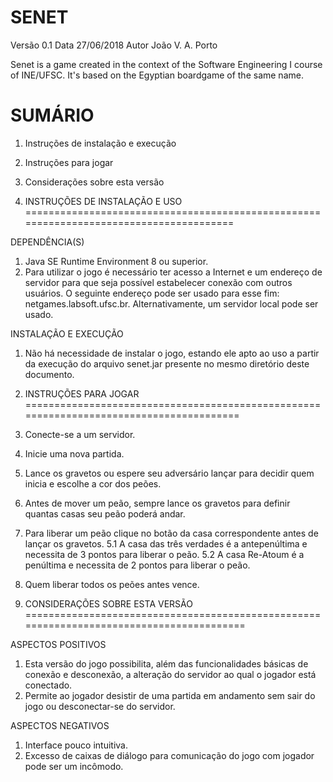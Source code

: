 SENET
======================================================================================

Versão			0.1
Data			27/06/2018
Autor			João V. A. Porto

Senet is a game created in the context of the Software Engineering I course of INE/UFSC. It's based on the Egyptian boardgame of the same name.

SUMÁRIO
=======================================================================================

1. Instruções de instalação e execução
2. Instruções para jogar
3. Considerações sobre esta versão

1. INSTRUÇÕES DE INSTALAÇÃO E USO
=======================================================================================

DEPENDÊNCIA(S)
1. Java SE Runtime Environment 8 ou superior.
2. Para utilizar o jogo é necessário ter acesso a Internet e um endereço de servidor
   para que seja possível estabelecer conexão com outros usuários. O seguinte endereço
   pode ser usado para esse fim: netgames.labsoft.ufsc.br. Alternativamente, um servidor
   local pode ser usado.


INSTALAÇÃO E EXECUÇÃO
1. Não há necessidade de instalar o jogo, estando ele apto ao uso a partir da execução
   do arquivo senet.jar presente no mesmo diretório deste documento.

2. INSTRUÇÕES PARA JOGAR
========================================================================================

1. Conecte-se a um servidor.
2. Inicie uma nova partida.
3. Lance os gravetos ou espere seu adversário lançar para decidir quem inicia e escolhe
   a cor dos peões.
4. Antes de mover um peão, sempre lance os gravetos para definir quantas casas seu peão
   poderá andar.
5. Para liberar um peão clique no botão da casa correspondente antes de lançar os gravetos.
   5.1 A casa das três verdades é a antepenúltima e necessita de 3 pontos para liberar o peão.
   5.2 A casa Re-Atoum é a penúltima e necessita de 2 pontos para liberar o peão.
6. Quem liberar todos os peões antes vence.

3. CONSIDERAÇÕES SOBRE ESTA VERSÃO
=========================================================================================

ASPECTOS POSITIVOS
1. Esta versão do jogo possibilita, além das funcionalidades básicas de conexão e desconexão,
   a alteração do servidor ao qual o jogador está conectado.
2. Permite ao jogador desistir de uma partida em andamento sem sair do jogo ou 
   desconectar-se do servidor.

ASPECTOS NEGATIVOS
1. Interface pouco intuitiva.
2. Excesso de caixas de diálogo para comunicação do jogo com jogador pode ser um incômodo.
